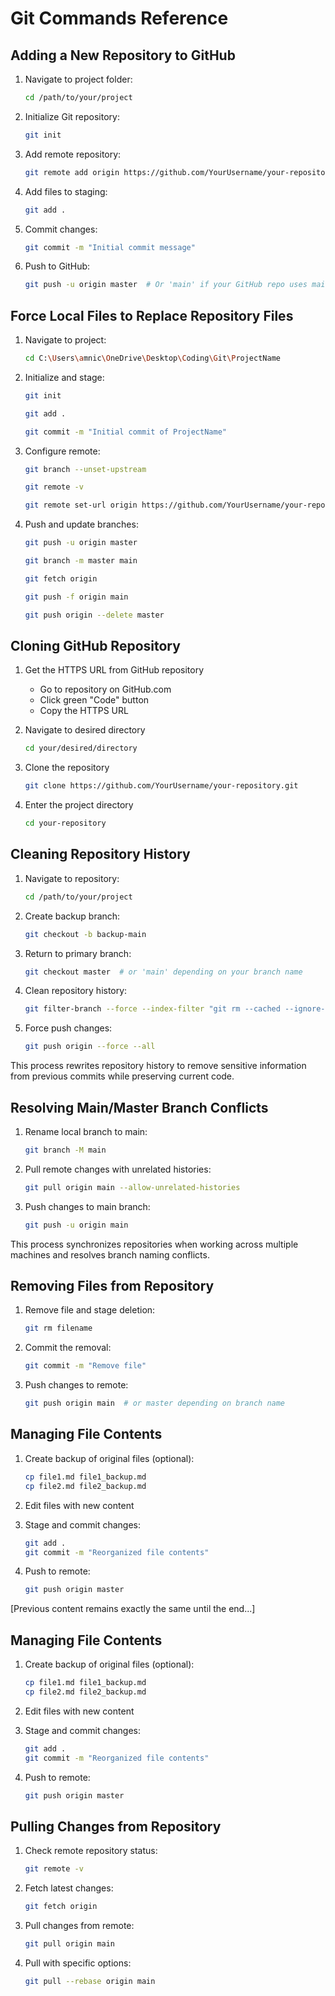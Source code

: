 # Git Commands Reference



## Adding a New Repository to GitHub

1. Navigate to project folder:
   ```bash
   cd /path/to/your/project
   ```

2. Initialize Git repository:
   ```bash
   git init
   ```

3. Add remote repository:
   ```bash
   git remote add origin https://github.com/YourUsername/your-repository.git
   ```

4. Add files to staging:
   ```bash
   git add .
   ```

5. Commit changes:
   ```bash
   git commit -m "Initial commit message"
   ```

6. Push to GitHub:
   ```bash
   git push -u origin master  # Or 'main' if your GitHub repo uses main branch
   ```




## Force Local Files to Replace Repository Files

1. Navigate to project:
   ```bash
   cd C:\Users\amnic\OneDrive\Desktop\Coding\Git\ProjectName
   ```

2. Initialize and stage:
   ```bash
   git init
   ```
   ```bash
   git add .
   ```
   ```bash
   git commit -m "Initial commit of ProjectName"
   ```

3. Configure remote:
   ```bash
   git branch --unset-upstream
   ```
   ```bash
   git remote -v
   ```
   ```bash
   git remote set-url origin https://github.com/YourUsername/your-repository.git
   ```

4. Push and update branches:
   ```bash
   git push -u origin master
   ```
   ```bash
   git branch -m master main
   ```
   ```bash
   git fetch origin
   ```
   ```bash
   git push -f origin main
   ```
   ```bash
   git push origin --delete master
   ```





## Cloning GitHub Repository

1. Get the HTTPS URL from GitHub repository
   - Go to repository on GitHub.com
   - Click green "Code" button
   - Copy the HTTPS URL

2. Navigate to desired directory
   ```bash
   cd your/desired/directory
   ```

3. Clone the repository
   ```bash
   git clone https://github.com/YourUsername/your-repository.git
   ```

4. Enter the project directory
   ```bash
   cd your-repository
   ```





## Cleaning Repository History

1. Navigate to repository:
   ```bash
   cd /path/to/your/project
   ```

2. Create backup branch:
   ```bash
   git checkout -b backup-main
   ```

3. Return to primary branch:
   ```bash
   git checkout master  # or 'main' depending on your branch name
   ```

4. Clean repository history:
   ```bash
   git filter-branch --force --index-filter "git rm --cached --ignore-unmatch PATH-TO-FILE" --prune-empty --tag-name-filter cat -- --all
   ```

5. Force push changes:
   ```bash
   git push origin --force --all
   ```

This process rewrites repository history to remove sensitive information from previous commits while preserving current code.




## Resolving Main/Master Branch Conflicts

1. Rename local branch to main:
   ```bash
   git branch -M main
   ```

2. Pull remote changes with unrelated histories:
   ```bash
   git pull origin main --allow-unrelated-histories
   ```

3. Push changes to main branch:
   ```bash
   git push -u origin main
   ```

This process synchronizes repositories when working across multiple machines and resolves branch naming conflicts.




## Removing Files from Repository

1. Remove file and stage deletion:
   ```bash
   git rm filename
   ```

2. Commit the removal:
   ```bash
   git commit -m "Remove file"
   ```

3. Push changes to remote:
   ```bash
   git push origin main  # or master depending on branch name
   ```





## Managing File Contents

1. Create backup of original files (optional):
   ```bash
   cp file1.md file1_backup.md
   cp file2.md file2_backup.md
   ```

2. Edit files with new content

3. Stage and commit changes:
   ```bash
   git add .
   git commit -m "Reorganized file contents"
   ```

4. Push to remote:
   ```bash
   git push origin master
   ```





[Previous content remains exactly the same until the end...]

## Managing File Contents

1. Create backup of original files (optional):
   ```bash
   cp file1.md file1_backup.md
   cp file2.md file2_backup.md
   ```

2. Edit files with new content

3. Stage and commit changes:
   ```bash
   git add .
   git commit -m "Reorganized file contents"
   ```

4. Push to remote:
   ```bash
   git push origin master
   ```

## Pulling Changes from Repository

1. Check remote repository status:
   ```bash
   git remote -v
   ```

2. Fetch latest changes:
   ```bash
   git fetch origin
   ```

3. Pull changes from remote:
   ```bash
   git pull origin main
   ```

4. Pull with specific options:
   ```bash
   git pull --rebase origin main
   ```
